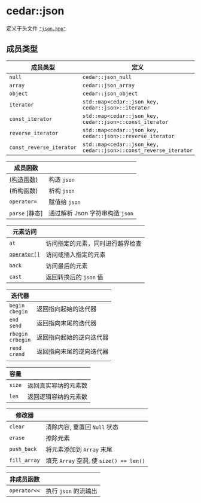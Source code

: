 # cedar::json

定义于头文件 [`"json.hpp"`](./README.md)

## 成员类型

| 成员类型                 | 定义                                                             |
| ------------------------ | ---------------------------------------------------------------- |
| `null`                   | `cedar::json_null`                                               |
| `array`                  | `cedar::json_array`                                              |
| `object`                 | `cedar::json_object`                                             |
| `iterator`               | `std::map<cedar::json_key, cedar::json>::iterator`               |
| `const_iterator`         | `std::map<cedar::json_key, cedar::json>::const_iterator`         |
| `reverse_iterator`       | `std::map<cedar::json_key, cedar::json>::reverse_iterator`       |
| `const_reverse_iterator` | `std::map<cedar::json_key, cedar::json>::const_reverse_iterator` |

| 成员函数                             |                                 |
| ------------------------------------ | ------------------------------- |
| [(构造函数)](./cedar::json::json.md) | 构造 `json`                     |
| (析构函数)                           | 析构 `json`                     |
| `operator=`                          | 赋值给 `json`                   |
| `parse` [静态]                       | 通过解析 Json 字符串构造 `json` |

| 元素访问                                     |                                  |
| -------------------------------------------- | -------------------------------- |
| `at`                                         | 访问指定的元素，同时进行越界检查 |
| [`operator[]`](./cedar::json::operator[].md) | 访问或插入指定的元素             |
| `back`                                       | 访问最后的元素                   |
| `cast`                                       | 返回转换后的 `json` 值           |

| 迭代器                 |                          |
| ---------------------- | ------------------------ |
| `begin`<br/>`cbegin`   | 返回指向起始的迭代器     |
| `end`<br/>`send`       | 返回指向末尾的迭代器     |
| `rbegin`<br/>`crbegin` | 返回指向起始的逆向迭代器 |
| `rend`<br/>`crend`     | 返回指向末尾的逆向迭代器 |
|                        |                          |

| 容量   |                      |
| ------ | -------------------- |
| `size` | 返回真实容纳的元素数 |
| `len`  | 返回逻辑容纳的元素数 |

| 修改器       |                                         |
| ------------ | --------------------------------------- |
| `clear`      | 清除内容, 重置回 `Null` 状态            |
| `erase`      | 擦除元素                                |
| `push_back`  | 将元素添加到 `Array` 末尾               |
| `fill_array` | 填充 `Array` 空洞, 使 `size() == len()` |

| 非成员函数   |                      |
| ------------ | -------------------- |
| `operator<<` | 执行 `json` 的流输出 |

